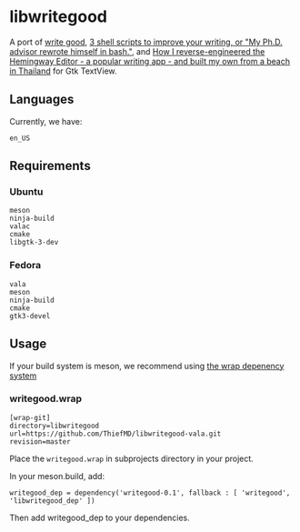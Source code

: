 # libwritegood

A port of [write good](https://github.com/btford/write-good), [3 shell scripts to improve your writing, or "My Ph.D. advisor rewrote himself in bash."](http://matt.might.net/articles/shell-scripts-for-passive-voice-weasel-words-duplicates), and [How I reverse-engineered the Hemingway Editor - a popular writing app - and built my own from a beach in Thailand](https://www.freecodecamp.org/news/https-medium-com-samwcoding-deconstructing-the-hemingway-app-8098e22d878d) for Gtk TextView.

## Languages

Currently, we have:

```
en_US
```

## Requirements

### Ubuntu

```
meson
ninja-build
valac
cmake
libgtk-3-dev
```

### Fedora

```
vala
meson
ninja-build
cmake
gtk3-devel
```

## Usage

If your build system is meson, we recommend using [the wrap depenency system](https://mesonbuild.com/Wrap-dependency-system-manual.html)

###  writegood.wrap
```
[wrap-git]
directory=libwritegood
url=https://github.com/ThiefMD/libwritegood-vala.git
revision=master
```

Place the `writegood.wrap` in subprojects directory in your project.

In your meson.build, add:

```
writegood_dep = dependency('writegood-0.1', fallback : [ 'writegood', 'libwritegood_dep' ])
```

Then add writegood_dep to your dependencies.
